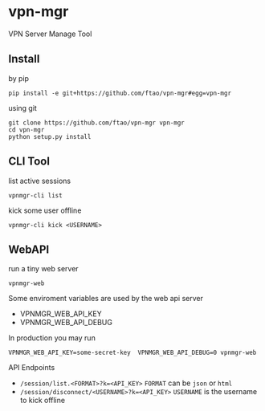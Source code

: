vpn-mgr
=======

VPN Server Manage Tool 


Install
-----------------

by pip 
```
pip install -e git+https://github.com/ftao/vpn-mgr#egg=vpn-mgr
```

using git 
```
git clone https://github.com/ftao/vpn-mgr vpn-mgr
cd vpn-mgr
python setup.py install 
```

CLI Tool
-----------------

list active sessions 
```
vpnmgr-cli list 
```

kick some user offline 
```
vpnmgr-cli kick <USERNAME>
```

WebAPI
------------------
run a tiny web server 
```
vpnmgr-web 
```
Some enviroment variables are used by the web api server 

* VPNMGR_WEB_API_KEY
* VPNMGR_WEB_API_DEBUG

In production you may run 
```
VPNMGR_WEB_API_KEY=some-secret-key  VPNMGR_WEB_API_DEBUG=0 vpnmgr-web
```

API Endpoints 

* `/session/list.<FORMAT>?k=<API_KEY>`  `FORMAT` can be  `json` or `html`
* `/session/disconnect/<USERNAME>?k=<API_KEY>`  `USERNAME` is the username to kick offline 



